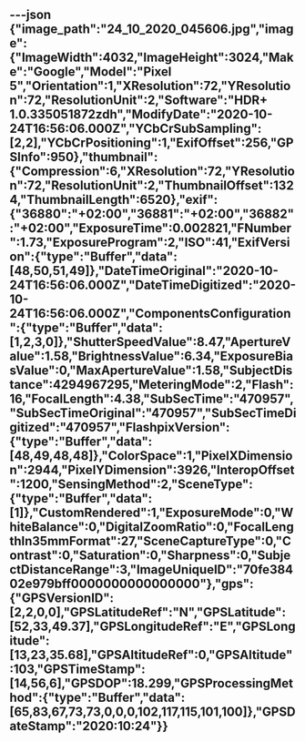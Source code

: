 ---json
{"image_path":"24_10_2020_045606.jpg","image":{"ImageWidth":4032,"ImageHeight":3024,"Make":"Google","Model":"Pixel 5","Orientation":1,"XResolution":72,"YResolution":72,"ResolutionUnit":2,"Software":"HDR+ 1.0.335051872zdh","ModifyDate":"2020-10-24T16:56:06.000Z","YCbCrSubSampling":[2,2],"YCbCrPositioning":1,"ExifOffset":256,"GPSInfo":950},"thumbnail":{"Compression":6,"XResolution":72,"YResolution":72,"ResolutionUnit":2,"ThumbnailOffset":1324,"ThumbnailLength":6520},"exif":{"36880":"+02:00","36881":"+02:00","36882":"+02:00","ExposureTime":0.002821,"FNumber":1.73,"ExposureProgram":2,"ISO":41,"ExifVersion":{"type":"Buffer","data":[48,50,51,49]},"DateTimeOriginal":"2020-10-24T16:56:06.000Z","DateTimeDigitized":"2020-10-24T16:56:06.000Z","ComponentsConfiguration":{"type":"Buffer","data":[1,2,3,0]},"ShutterSpeedValue":8.47,"ApertureValue":1.58,"BrightnessValue":6.34,"ExposureBiasValue":0,"MaxApertureValue":1.58,"SubjectDistance":4294967295,"MeteringMode":2,"Flash":16,"FocalLength":4.38,"SubSecTime":"470957","SubSecTimeOriginal":"470957","SubSecTimeDigitized":"470957","FlashpixVersion":{"type":"Buffer","data":[48,49,48,48]},"ColorSpace":1,"PixelXDimension":2944,"PixelYDimension":3926,"InteropOffset":1200,"SensingMethod":2,"SceneType":{"type":"Buffer","data":[1]},"CustomRendered":1,"ExposureMode":0,"WhiteBalance":0,"DigitalZoomRatio":0,"FocalLengthIn35mmFormat":27,"SceneCaptureType":0,"Contrast":0,"Saturation":0,"Sharpness":0,"SubjectDistanceRange":3,"ImageUniqueID":"70fe38402e979bff0000000000000000"},"gps":{"GPSVersionID":[2,2,0,0],"GPSLatitudeRef":"N","GPSLatitude":[52,33,49.37],"GPSLongitudeRef":"E","GPSLongitude":[13,23,35.68],"GPSAltitudeRef":0,"GPSAltitude":103,"GPSTimeStamp":[14,56,6],"GPSDOP":18.299,"GPSProcessingMethod":{"type":"Buffer","data":[65,83,67,73,73,0,0,0,102,117,115,101,100]},"GPSDateStamp":"2020:10:24"}}
---
